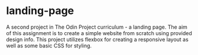 # landing-page
A second project in The Odin Project curriculum - a landing page.
The aim of this assignment is to create a simple website from scratch using provided design info.
This project utilizes flexbox for creating a responsive layout as well as some basic CSS for styling.